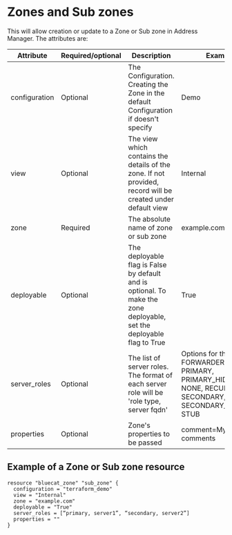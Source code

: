 # Zones and Sub zones
This will allow creation or update to a Zone or Sub zone in Address Manager. The attributes are:

| Attribute | Required/optional | Description | Example |
| --- | --- | --- | --- |
| configuration | Optional | The Configuration. Creating the Zone in the default Configuration if doesn't specify | Demo |
| view | Optional |  The view which contains the details of the zone. If not provided, record will be created under default view | Internal |
| zone | Required | The absolute name of zone or sub zone | example.com |
| deployable | Optional | The deployable flag is False by default and is optional. To make the zone deployable, set the deployable flag to True | True |
| server_roles | Optional | The list of server roles. The format of each server role will be 'role type, server fqdn' | Options for this: FORWARDER, PRIMARY, PRIMARY_HIDDEN, NONE, RECURSION, SECONDARY, SECONDARY_STEALTH, STUB|
| properties | Optional | Zone's properties to be passed | comment=My comments |


## Example of a Zone or Sub zone resource

    resource "bluecat_zone" "sub_zone" {
      configuration = "terraform_demo"
      view = "Internal"
      zone = "example.com"
      deployable = "True"
      server_roles = [“primary, server1”, “secondary, server2”]
      properties = ""
    }
